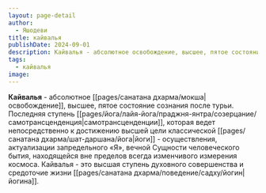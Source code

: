 ```yaml
---
layout: page-detail
author:
  - Яшодеви
title: кайвалья
publishDate: 2024-09-01
description: Кайвалья - абсолютное освобождение, высшее, пятое состояние сознания после турьи.
tags:
  - кайвалья
image:
---
```

**Кайвалья** - абсолютное [[pages/санатана дхарма/мокша|освобождение]], высшее, пятое состояние сознания после турьи. Последняя ступень [[pages/йога/лайя-йога/праджня-янтра/созерцание/самотрансценденция|самотрансценденции]], которая ведет непосредственно к достижению высшей цели классической [[pages/санатана дхарма/шат-даршана/йога|йоги]] - осуществления, актуализации запредельного «Я», вечной Сущности человеческого бытия, находящейся вне пределов всегда изменчивого измерения космоса. Кайвалья - это высшая ступень духовного совершенства и средоточие жизни [[pages/санатана дхарма/поведение/садху/йогин|йогина]].

